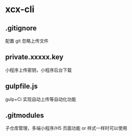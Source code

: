 # xcx-cli

## .gitignore

配置 git 忽略上传文件

## private.xxxxx.key

小程序上传密钥，小程序后台下载

## gulpfile.js

gulp+Ci 实现自动上传等自动化功能

## .gitmodules

子仓库管理，多端小程序/H5 页面功能 or 样式一样时可以使用
